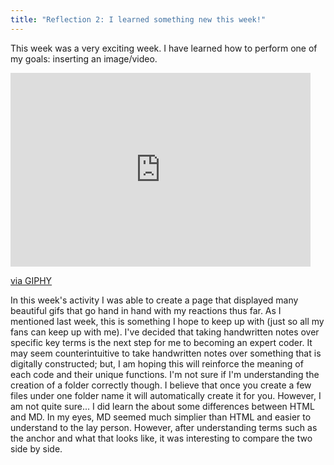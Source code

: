 ```yaml
---
title: "Reflection 2: I learned something new this week!" 
---
```


This week was a very exciting week. I have learned how to perform one of my goals: inserting an image/video.
<iframe src="https://giphy.com/embed/48FhEMYGWji8" width="480" height="310" frameBorder="0" class="giphy-embed" allowFullScreen></iframe><p><a href="https://giphy.com/gifs/spongebob-squarepants-leave-smooth-48FhEMYGWji8">via GIPHY</a></p>
In this week's activity I was able to create a page that displayed many beautiful gifs that go hand in hand with my reactions thus far. As I mentioned last week, this is something I hope to keep up with (just so all my fans can keep up with me). I've decided that taking handwritten notes over specific key terms is the next step for me to becoming an expert coder. It may seem counterintuitive to take handwritten notes over something that is digitally constructed; but, I am hoping this will reinforce the meaning of each code and their unique functions. I'm not sure if I'm understanding the creation of a folder correctly though. I believe that once you create a few files under one folder name it will automatically create it for you. However, I am not quite sure... I did learn the about some differences between HTML and MD. In my eyes, MD seemed much simplier than HTML and easier to understand to the lay person. However, after understanding terms such as the anchor and what that looks like, it was interesting to compare the two side by side.
